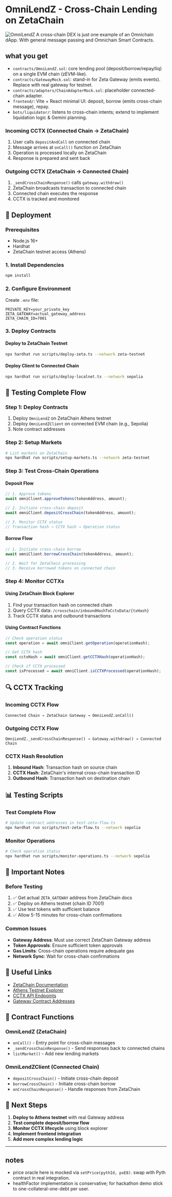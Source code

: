 # OmniLendZ - Cross-Chain Lending on ZetaChain
![OmniLendZ](frontend/a.png)
A cross-chain DEX is just one example of an Omnichain dApp. With general message passing and Omnichain Smart Contracts.

## what you get
- `contracts/OmniLendZ.sol`: core lending pool (deposit/borrow/repay/liq) on a single EVM chain (zEVM-like).
- `contracts/GatewayMock.sol`: stand-in for Zeta Gateway (emits events). Replace with real gateway for testnet.
- `contracts/adapters/ChainAdapterMock.sol`: placeholder connected-chain adapter.
- `frontend/`: Vite + React minimal UI: deposit, borrow (emits cross-chain message), repay.
- `bots/liquidator/`: listens to cross-chain intents; extend to implement liquidation logic & Gemini planning.

### **Incoming CCTX (Connected Chain → ZetaChain)**
1. User calls `depositAndCall` on connected chain
2. Message arrives at `onCall()` function on ZetaChain
3. Operation is processed locally on ZetaChain
4. Response is prepared and sent back

### **Outgoing CCTX (ZetaChain → Connected Chain)**
1. `_sendCrossChainResponse()` calls `gateway.withdraw()`
2. ZetaChain broadcasts transaction to connected chain
3. Connected chain executes the response
4. CCTX is tracked and monitored

## 🚀 Deployment

### Prerequisites
- Node.js 16+
- Hardhat
- ZetaChain testnet access (Athens)

### 1. Install Dependencies
```bash
npm install
```

### 2. Configure Environment
Create `.env` file:
```env
PRIVATE_KEY=your_private_key
ZETA_GATEWAY=actual_gateway_address
ZETA_CHAIN_ID=7001
```

### 3. Deploy Contracts

#### Deploy to ZetaChain Testnet
```bash
npx hardhat run scripts/deploy-zeta.ts --network zeta-testnet
```

#### Deploy Client to Connected Chain
```bash
npx hardhat run scripts/deploy-localnet.ts --network sepolia
```

## 🧪 Testing Complete Flow

### **Step 1: Deploy Contracts**
1. Deploy `OmniLendZ` on ZetaChain Athens testnet
2. Deploy `OmniLendZClient` on connected EVM chain (e.g., Sepolia)
3. Note contract addresses

### **Step 2: Setup Markets**
```bash
# List markets on ZetaChain
npx hardhat run scripts/setup-markets.ts --network zeta-testnet
```

### **Step 3: Test Cross-Chain Operations**

#### **Deposit Flow**
```typescript
// 1. Approve tokens
await omniClient.approveTokens(tokenAddress, amount);

// 2. Initiate cross-chain deposit
await omniClient.depositCrossChain(tokenAddress, amount);

// 3. Monitor CCTX status
// Transaction hash → CCTX hash → Operation status
```

#### **Borrow Flow**
```typescript
// 1. Initiate cross-chain borrow
await omniClient.borrowCrossChain(tokenAddress, amount);

// 2. Wait for ZetaChain processing
// 3. Receive borrowed tokens on connected chain
```

### **Step 4: Monitor CCTXs**

#### **Using ZetaChain Block Explorer**
1. Find your transaction hash on connected chain
2. Query CCTX data: `/crosschain/inboundHashToCctxData/{txHash}`
3. Track CCTX status and outbound transactions

#### **Using Contract Functions**
```typescript
// Check operation status
const operation = await omniClient.getOperation(operationHash);

// Get CCTX hash
const cctxHash = await omniClient.getCCTXHash(operationHash);

// Check if CCTX processed
const isProcessed = await omniClient.isCCTXProcessed(operationHash);
```

## 🔍 CCTX Tracking

### **Incoming CCTX Flow**
```
Connected Chain → ZetaChain Gateway → OmniLendZ.onCall()
```

### **Outgoing CCTX Flow**
```
OmniLendZ._sendCrossChainResponse() → Gateway.withdraw() → Connected Chain
```

### **CCTX Hash Resolution**
1. **Inbound Hash**: Transaction hash on source chain
2. **CCTX Hash**: ZetaChain's internal cross-chain transaction ID
3. **Outbound Hash**: Transaction hash on destination chain

## 📊 Testing Scripts

### **Test Complete Flow**
```bash
# Update contract addresses in test-zeta-flow.ts
npx hardhat run scripts/test-zeta-flow.ts --network sepolia
```

### **Monitor Operations**
```bash
# Check operation status
npx hardhat run scripts/monitor-operations.ts --network sepolia
```

## 🚨 Important Notes

### **Before Testing**
1. ✅ Get actual `ZETA_GATEWAY` address from ZetaChain docs
2. ✅ Deploy on Athens testnet (chain ID 7001)
3. ✅ Use test tokens with sufficient balance
4. ✅ Allow 5-15 minutes for cross-chain confirmations

### **Common Issues**
- **Gateway Address**: Must use correct ZetaChain Gateway address
- **Token Approvals**: Ensure sufficient token approvals
- **Gas Limits**: Cross-chain operations require adequate gas
- **Network Sync**: Wait for cross-chain confirmations

## 🔗 Useful Links

- [ZetaChain Documentation](https://docs.zetachain.com/)
- [Athens Testnet Explorer](https://explorer.athens2.zetachain.com/)
- [CCTX API Endpoints](https://docs.zetachain.com/developers/apis/cctx)
- [Gateway Contract Addresses](https://docs.zetachain.com/developers/contracts/addresses)

## 📝 Contract Functions

### **OmniLendZ (ZetaChain)**
- `onCall()` - Entry point for cross-chain messages
- `_sendCrossChainResponse()` - Send responses back to connected chains
- `listMarket()` - Add new lending markets

### **OmniLendZClient (Connected Chain)**
- `depositCrossChain()` - Initiate cross-chain deposit
- `borrowCrossChain()` - Initiate cross-chain borrow
- `onCrossChainResponse()` - Handle responses from ZetaChain

## 🎯 Next Steps

1. **Deploy to Athens testnet** with real Gateway address
2. **Test complete deposit/borrow flow**
3. **Monitor CCTX lifecycle** using block explorer
4. **Implement frontend integration**
5. **Add more complex lending logic**

---

## notes
- price oracle here is mocked via `setPrice(pythId, pxE8)`. swap with Pyth contract in real integration.
- healthFactor implementation is conservative; for hackathon demo stick to one-collateral-one-debt per user.
